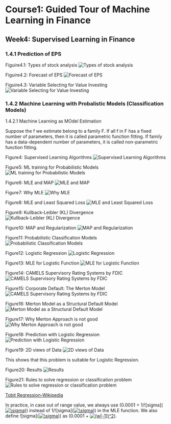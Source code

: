 # Course1: Guided Tour of Machine Learning in Finance
## Week4: Supervised Learning in Finance
### 1.4.1 Prediction of EPS
Figuire4.1: Types of stock analysis
![Types of stock analysis](https://github.com/SuperSaiki/pics/blob/master/MLinF35.png)

Figuire4.2: Forecast of EPS
![Forecast of EPS](https://github.com/SuperSaiki/pics/blob/master/MLinF36.png)

Figuire4.3: Variable Selecting for Value Investing
![Variable Selecting for Value Investing](https://github.com/SuperSaiki/pics/blob/master/MLinF37.png)

### 1.4.2 Machine Learning with Probalistic Models (Classification Models)

1.4.2.1 Machine Learning as MOdel Estimation

Suppose the f we estimate belong to a family F. If all f in F has a fixed number of parameters, then it is called parametric function fitting. If family has a data-dependent number of parameters, it is called non-parametric function fitting.

Figure4: Supervised Learning Algorithms
![Supervised Learning Algorithms](https://github.com/SuperSaiki/pics/blob/master/MLinF38.png)

Figure5: ML training for Probabilistic Models
![ML training for Probabilistic Models](https://github.com/SuperSaiki/pics/blob/master/MLinF39.png)

Figure6: MLE and MAP
![MLE and MAP](https://github.com/SuperSaiki/pics/blob/master/MLinF41.png)

Figure7: Why MLE
![Why MLE](https://github.com/SuperSaiki/pics/blob/master/MLinF43.png)

Figure8: MLE and Least Squared Loss
![MLE and Least Squared Loss](https://github.com/SuperSaiki/pics/blob/master/MLinF42.png)

Figure9: Kullback-Leibler (KL) Divergence
![Kullback-Leibler (KL) Divergence](https://github.com/SuperSaiki/pics/blob/master/MLinF44.png)

Figure10: MAP and Regularization 
![MAP and Regularization](https://github.com/SuperSaiki/pics/blob/master/MLinF45.png)

Figure11: Probabilistic Classification Models
![Probabilistic Classification Models](https://github.com/SuperSaiki/pics/blob/master/MLinF46.png)


Figure12: Logistic Regression
![Logistic Regression](https://github.com/SuperSaiki/pics/blob/master/MLinF47.png)

Figure13: MLE for Logistic Function
![MLE for Logistic Function](https://github.com/SuperSaiki/pics/blob/master/MLinF48.png)

Figure14: CAMELS Supervisory Rating Systems by FDIC
![CAMELS Supervisory Rating Systems by FDIC](https://github.com/SuperSaiki/pics/blob/master/MLinF49.png)

Figure15: Corporate Default: The Merton Model
![CAMELS Supervisory Rating Systems by FDIC](https://github.com/SuperSaiki/pics/blob/master/MLinF50.png)

Figure16: Merton Model as a Structural Default Model
![Merton Model as a Structural Default Model](https://github.com/SuperSaiki/pics/blob/master/MLinF51.png)

Figure17: Why Merton Approach is not good
![Why Merton Approach is not good](https://github.com/SuperSaiki/pics/blob/master/MLinF52.png)

Figure18: Prediction with Logistic Regression
![Prediction with Logistic Regression](https://github.com/SuperSaiki/pics/blob/master/MLinF53.png)

Figure19: 2D views of Data
![2D views of Data](https://github.com/SuperSaiki/pics/blob/master/MLinF54.png)

This shows that this problem is suitable for Logistic Regression.

Figure20: Results
![Results](https://github.com/SuperSaiki/pics/blob/master/MLinF55.png)

Figure21: Rules to solve regression or classification problem
![Rules to solve regression or classification problem](https://github.com/SuperSaiki/pics/blob/master/MLinF56.png)

[Tobit Regression-Wikipedia](https://en.wikipedia.org/wiki/Tobit_model)

In practice, in case out of range value, we always use (0.0001 + 1/![sigma](<a href="https://www.codecogs.com/eqnedit.php?latex=\sigma" target="_blank"><img src="https://latex.codecogs.com/gif.latex?\sigma" title="\sigma" /></a>)) instead of 1/![sigma](<a href="https://www.codecogs.com/eqnedit.php?latex=\sigma" target="_blank"><img src="https://latex.codecogs.com/gif.latex?\sigma" title="\sigma" /></a>)) in the MLE function. We also define ![sigma](<a href="https://www.codecogs.com/eqnedit.php?latex=\sigma" target="_blank"><img src="https://latex.codecogs.com/gif.latex?\sigma" title="\sigma" /></a>)) as (0.0001 + <a href="https://www.codecogs.com/eqnedit.php?latex=(w[-1])^2" target="_blank"><img src="https://latex.codecogs.com/gif.latex?(w[-1])^2" title="(w[-1])^2" /></a>).
